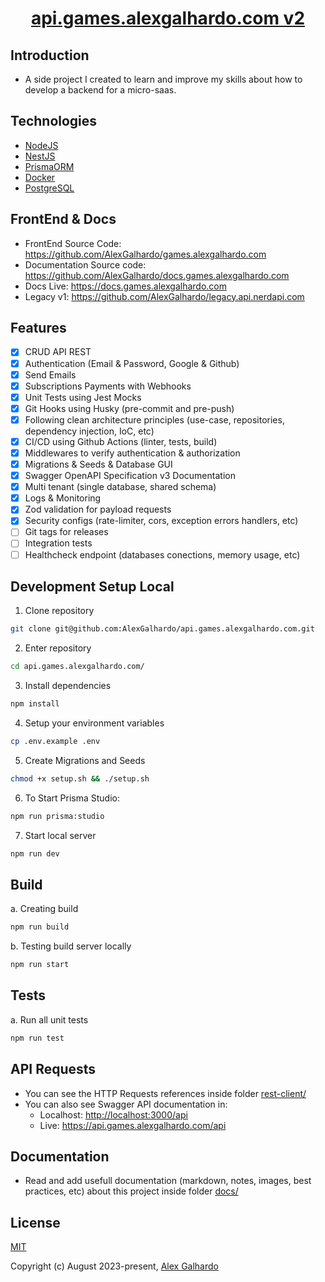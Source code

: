 <div align="center">
 <h1 align="center"><a href="https://api.games.alexgalhardo.com/" target="_blank">api.games.alexgalhardo.com v2</a></h1>
</div>

## Introduction

- A side project I created to learn and improve my skills about how to develop a backend for a micro-saas.

## Technologies
- [NodeJS](https://nodejs.org/en)
- [NestJS](https://nestjs.com/)
- [PrismaORM](https://www.prisma.io/)
- [Docker](https://docs.docker.com/)
- [PostgreSQL](https://www.postgresql.org/)

## FrontEnd & Docs
- FrontEnd Source Code: <https://github.com/AlexGalhardo/games.alexgalhardo.com>
- Documentation Source code: <https://github.com/AlexGalhardo/docs.games.alexgalhardo.com>
- Docs Live: <https://docs.games.alexgalhardo.com>
- Legacy v1: <https://github.com/AlexGalhardo/legacy.api.nerdapi.com>

## Features
- [x] CRUD API REST
- [x] Authentication (Email & Password, Google & Github)
- [x] Send Emails
- [x] Subscriptions Payments with Webhooks
- [x] Unit Tests using Jest Mocks
- [x] Git Hooks using Husky (pre-commit and pre-push)
- [x] Following clean architecture principles (use-case, repositories, dependency injection, IoC, etc)
- [x] CI/CD using Github Actions (linter, tests, build)
- [x] Middlewares to verify authentication & authorization
- [x] Migrations & Seeds & Database GUI
- [x] Swagger OpenAPI Specification v3 Documentation
- [x] Multi tenant (single database, shared schema)
- [x] Logs & Monitoring
- [x] Zod validation for payload requests
- [x] Security configs (rate-limiter, cors, exception errors handlers, etc)
- [ ] Git tags for releases
- [ ] Integration tests
- [ ] Healthcheck endpoint (databases conections, memory usage, etc)

## Development Setup Local

1. Clone repository
```bash
git clone git@github.com:AlexGalhardo/api.games.alexgalhardo.com.git
```

2. Enter repository
```bash
cd api.games.alexgalhardo.com/
```

3. Install dependencies
```bash
npm install
```

4. Setup your environment variables
```bash
cp .env.example .env
```

5. Create Migrations and Seeds
```bash
chmod +x setup.sh && ./setup.sh
```

6. To Start Prisma Studio:
```bash
npm run prisma:studio
```

7. Start local server
```bash
npm run dev
```

## Build
a. Creating build
```bash
npm run build
```

b. Testing build server locally
```bash
npm run start
```

## Tests

a. Run all unit tests
```bash
npm run test
```

## API Requests

- You can see the HTTP Requests references inside folder [rest-client/](rest-client/)
- You can also see Swagger API documentation in:
   - Localhost: <http://localhost:3000/api>
   - Live: <https://api.games.alexgalhardo.com/api>

## Documentation
- Read and add usefull documentation (markdown, notes, images, best practices, etc) about this project inside folder [docs/](docs/)

## License

[MIT](http://opensource.org/licenses/MIT)

Copyright (c) August 2023-present, [Alex Galhardo](https://github.com/AlexGalhardo)
